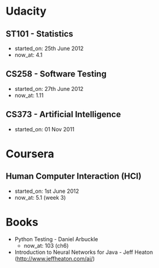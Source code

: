 Udacity
=====

ST101 - Statistics
--------------------
+ started_on: 25th June 2012
+ now_at: 4.1

CS258 - Software Testing
---------------------
+ started_on: 27th June 2012
+ now_at: 1.11

CS373 - Artificial Intelligence
---------------------------------
+ started_on: 01 Nov 2011

Coursera
=======

Human Computer Interaction (HCI)
----------------------------
+ started_on: 1st June 2012
+ now_at: 5.1 (week 3)

Books
=====
+ Python Testing - Daniel Arbuckle
    + now_at: 103 (ch6)
+ Introduction to Neural Networks for Java - Jeff Heaton (http://www.jeffheaton.com/ai/)
